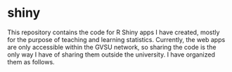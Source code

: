 # shiny
This repository contains the code for R Shiny apps I have created, mostly for the purpose of teaching and learning statistics.  Currently, the web apps are only accessible within the GVSU network, so sharing the code is the only way I have of sharing them outside the university.  I have organized them as follows.


